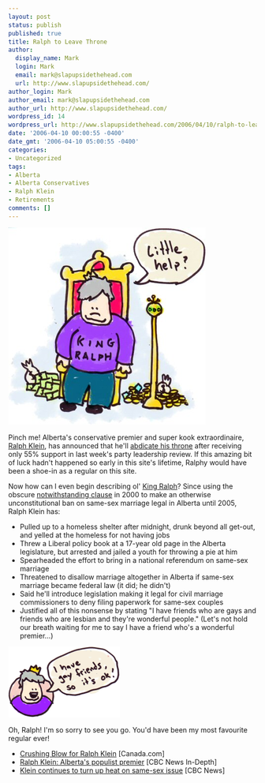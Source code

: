 ```yaml
---
layout: post
status: publish
published: true
title: Ralph to Leave Throne
author:
  display_name: Mark
  login: Mark
  email: mark@slapupsidethehead.com
  url: http://www.slapupsidethehead.com/
author_login: Mark
author_email: mark@slapupsidethehead.com
author_url: http://www.slapupsidethehead.com/
wordpress_id: 14
wordpress_url: http://www.slapupsidethehead.com/2006/04/10/ralph-to-leave-throne/
date: '2006-04-10 00:00:55 -0400'
date_gmt: '2006-04-10 05:00:55 -0400'
categories:
- Uncategorized
tags:
- Alberta
- Alberta Conservatives
- Ralph Klein
- Retirements
comments: []
---
```

![King Ralph](/wp-content/media/2006/04/king_ralph.jpg)

Pinch me! Alberta's conservative premier and super kook extraordinaire, [Ralph Klein](http://en.wikipedia.org/wiki/Ralph_Klein "Read about Ralphy on Wikipedia"), has announced that he'll [abdicate his throne](http://www.theglobeandmail.com/servlet/story/LAC.20060405.KLEIN05/TPStory/) after receiving only 55% support in last week's party leadership review. If this amazing bit of luck hadn't happened so early in this site's lifetime, Ralphy would have been a shoe-in as a regular on this site.

Now how can I even begin describing ol' [King Ralph](http://www.imdb.com/title/tt0102216/maindetails "No relation to this movie...")? Since using the obscure [notwithstanding clause](http://www.parl.gc.ca/information/library/PRBpubs/bp194-e.htm "Why is this part of the Charter?") in 2000 to make an otherwise unconstitutional ban on same-sex marriage legal in Alberta until 2005, Ralph Klein has:

- Pulled up to a homeless shelter after midnight, drunk beyond all get-out, and yelled at the homeless for not having jobs
- Threw a Liberal policy book at a 17-year old page in the Alberta legislature, but arrested and jailed a youth for throwing a pie at him
- Spearheaded the effort to bring in a national referendum on same-sex marriage
- Threatened to disallow marriage altogether in Alberta if same-sex marriage became federal law (it did; he didn't)
- Said he'll introduce legislation making it legal for civil marriage commissioners to deny filing paperwork for same-sex couples
- Justified all of this nonsense by stating "I have friends who are gays and friends who are lesbian and they're wonderful people." (Let's not hold our breath waiting for me to say I have a friend who's a wonderful premier...)

![Ralph Justifies](/wp-content/media/2006/04/ralph_justifies.png)

Oh, Ralph! I'm so sorry to see you go. You'd have been my most favourite regular ever!

- [Crushing Blow for Ralph Klein](http://www.canada.com/topics/news/politics/story.html?id=19df137a-f5c1-49dc-b472-91eb83d65785&k=63495) [Canada.com]
- [Ralph Klein: Alberta's populist premier](http://www.cbc.ca/news/background/klein-ralph/) [CBC News In-Depth]
- [Klein continues to turn up heat on same-sex issue](http://www.cbc.ca/story/canada/national/2004/12/14/klein041214.html) [CBC News]
